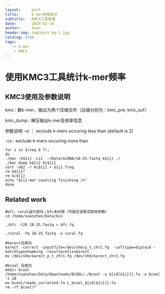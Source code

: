```yaml
---
layout:     post
title:      k-mer频率统计
subtitle:   KMC3工具使用
date:       2020-02-18
author:     Xuan
header-img: img/post-bg-1.jpg
catalog: true
tags:
    - k-mer 
    - KMC3
---
```


# 使用KMC3工具统计k-mer频率

## KMC3使用及参数说明

kmc : 数k-mer，输出为两个压缩文件（后缀分别为：kmc_pre; kmc_suf）

kmc_dump : 解压输出k-mer及频率信息

参数说明
-ci<value> ： exclude k-mers occuring less than (default is 2)

-cx<value> :  exclude k-mers occuring more than

```script_for_KMC
for i in $(seq 6 7);
do
./kmc -k${i} -ci1  ~/Data/miRNA/18-25.fastq k${i} ./
./kmc_dump k${i} kc${i}
sort -nk2 -r kc${i} > ${i}.freq
rm k${i}* 
rm kc${i}
echo "${i}-mer counting finishing /n"
done
```

## Related work
```run_other_ECtools
#bfc，coral运行成功；bfc未纠错（可能应该尝试其他参数）
cd /home/xuanzhan/Data/bin

./bfc -t28 18-25.fastq > bfc.fq

./coral -fq 18-25.fastq -o coral.fq

#karect没成功
karect -correct -inputfile=/dev/shm/p_t_chr1.fq  -celltype=diploid -matchtype=hamming -resultprefix=karect_
mv /dev/shm/karect_p_t_chr1.fq /dev/shm/karect_chr1.fq

#bcool 没成功
mkdir bcool
/home/xuanzhan/Data/Downloads/BCOOL/./Bcool -u ${id[${i}]}.fa -o bcool  -t 28
mv bcool/reads_corrected.fa L_bcool_${id[${i}]}.fa
rm -rf bcool/*
```
